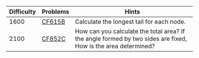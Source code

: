 | Difficulty | Problems | Hints |
| -------- | -------- | -------- |
| 1600 | [CF615B](https://codeforces.com/problemset/problem/615/B) | Calculate the longest tail for each node. |
| 2100 | [CF852C](https://codeforces.com/problemset/problem/852/C) | How can you calculate the total area? If the angle formed by two sides are fixed, How is the area determined? |